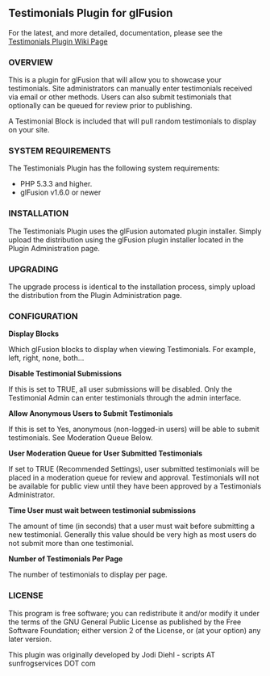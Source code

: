 ## Testimonials Plugin for glFusion

For the latest, and more detailed, documentation, please see the [Testimonials Plugin Wiki Page](https://www.glfusion.org/wiki/glfusion:plugins:testimonials:start)

### OVERVIEW

This is a plugin for glFusion that will allow you to showcase your testimonials.
Site administrators can manually enter testimonials received via email or other
methods. Users can also submit testimonials that optionally can be queued for
review prior to publishing.

A Testimonial Block is included that will pull random testimonials to display
on your site.

### SYSTEM REQUIREMENTS

The Testimonials Plugin has the following system requirements:

* PHP 5.3.3 and higher.
* glFusion v1.6.0 or newer

### INSTALLATION

The Testimonials Plugin uses the glFusion automated plugin installer. Simply upload the distribution using the glFusion plugin installer located in the Plugin Administration page.

### UPGRADING

The upgrade process is identical to the installation process, simply upload the distribution from the Plugin Administration page.

### CONFIGURATION

**Display Blocks**

Which glFusion blocks to display when viewing Testimonials. For example, left, right, none, both...

**Disable Testimonial Submissions**

If this is set to TRUE, all user submissions will be disabled. Only the Testimonial Admin can enter testimonials through the admin interface.

**Allow Anonymous Users to Submit Testimonials**

If this is set to Yes, anonymous (non-logged-in users) will be able to submit testimonials. See Moderation Queue Below.

**User Moderation Queue for User Submitted Testimonials**

If set to TRUE (Recommended Settings), user submitted testimonials will be placed in a moderation queue for review and approval. Testimonials will not be available for public view until they have been approved by a Testimonials Administrator.

**Time User must wait between testimonial submissions**

The amount of time (in seconds) that a user must wait before submitting a new testimonial. Generally this value should be very high as most users do not submit more than one testimonial.

**Number of Testimonials Per Page**

The number of testimonials to display per page.

### LICENSE

This program is free software; you can redistribute it and/or modify it under
the terms of the GNU General Public License as published by the Free Software
Foundation; either version 2 of the License, or (at your option) any later
version.

This plugin was originally developed by Jodi Diehl - scripts AT sunfrogservices DOT com

